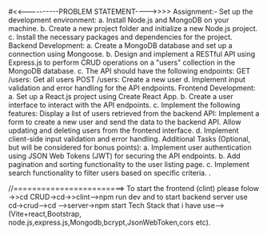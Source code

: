#<<----------PROBLEM STATEMENT---->>>>
Assignment:-
Set up the development environment:
a. Install Node.js and MongoDB on your machine.
b. Create a new project folder and initialize a new Node.js project.
c. Install the necessary packages and dependencies for the project.
Backend Development:
a. Create a MongoDB database and set up a connection using Mongoose.
b. Design and implement a RESTful API using Express.js to perform CRUD operations on a
"users" collection in the MongoDB database.
c. The API should have the following endpoints:
GET /users: Get all users
POST /users: Create a new user
d. Implement input validation and error handling for the API endpoints.
Frontend Development:
a. Set up a React.js project using Create React App.
b. Create a user interface to interact with the API endpoints.
c. Implement the following features:
Display a list of users retrieved from the backend API:
Implement a form to create a new user and send the data to the backend API.
Allow updating and deleting users from the frontend interface.
d. Implement client-side input validation and error handling.
Additional Tasks (Optional, but will be considered for bonus points):
a. Implement user authentication using JSON Web Tokens (JWT) for securing the API
endpoints.
b. Add pagination and sorting functionality to the user listing page.
c. Implement search functionality to filter users based on specific criteria.
.

//========================> To start the frontend (clint) please folow  ->>cd CRUD->cd->>clint-->npm run dev and to start backend server use cd->crud-->cd -->server->npm start
Tech Stack that i have use-->(Vite+react,Bootstrap, node.js,express.js,Mongodb,bcrypt,JsonWebToken,cors etc).


